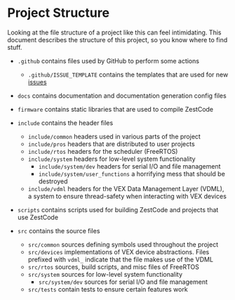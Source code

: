 # Project Structure

Looking at the file structure of a project like this can feel intimidating. This document describes the structure of this project, so you know where to find stuff.

- `.github` contains files used by GitHub to perform some actions
  - `.github/ISSUE_TEMPLATE` contains the templates that are used for new [issues](https://github.com/ZestCommunity/ZestCode/issues)

- `docs` contains documentation and documentation generation config files

- `firmware` contains static libraries that are used to compile ZestCode

- `include` contains the header files
  - `include/common` headers used in various parts of the project
  - `include/pros` headers that are distributed to user projects
  - `include/rtos` headers for the scheduler (FreeRTOS)
  - `include/system` headers for low-level system functionality
    - `include/system/dev` headers for serial I/O and file management
    - `include/system/user_functions` a horrifying mess that should be destroyed
  - `include/vdml` headers for the VEX Data Management Layer (VDML), a system to ensure thread-safety when interacting with VEX devices

- `scripts` contains scripts used for building ZestCode and projects that use ZestCode

- `src` contains the source files
  - `src/common` sources defining symbols used throughout the project
  - `src/devices` implementations of VEX device abstractions. Files prefixed with `vdml_` indicate that the file makes use of the VDML
  - `src/rtos` sources, build scripts, and misc files of FreeRTOS
  - `src/system` sources for low-level system functionality
    - `src/system/dev` sources for serial I/O and file management
  - `src/tests` contain tests to ensure certain features work